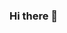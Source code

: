 ### Hi there 👋

<!--
**QuentinUhl/QuentinUhl** is a ✨ _special_ ✨ repository because its `README.md` (this file) appears on your GitHub profile.

- 🔭 I’m currently working on brain microstructure with diffusion MRI images.
- 🌱 I’m currently learning neuroscience and diffusion MRI biophysical models.
- 👯 I’m looking to collaborate on any machine learning related topic.
- 🤔 I’m also looking for help with real-time EEG processing for a personal project.
- 📫 How to reach me: [quentin.uhl@chuv.ch](url)
